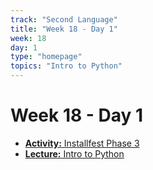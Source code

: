 ```yaml
---
track: "Second Language"
title: "Week 18 - Day 1"
week: 18
day: 1
type: "homepage"
topics: "Intro to Python"
---
```


# Week 18 - Day 1


- [**Activity:** Installfest Phase 3](/second-language/week-18/day-1/lecture-materials/prepare-for-second-language-unit)
- [**Lecture:** Intro to Python](/second-language/week-18/day-1/lecture-materials/intro-to-python/)